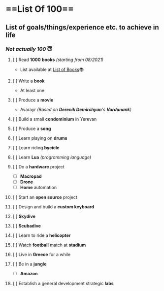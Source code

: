# ==List Of 100==

## List of goals/things/experience etc. to achieve in life

### *Not actually 100* 😇

   1. [ ] Read **1000** **books** *(starting from 08/2021)*
      - List available at [List of Books](./listbooks.md)📚

   2. [ ] Write a **book**
      - At least one

   3. [ ] Produce a **movie**
      - Avarayr *(Based on **Derenik Demirchyan**'s **Vardanank**)*

   4. [ ] Build a small **condominium** in Yerevan

   5. [ ] Produce a **song**

   6. [ ] Learn playing on **drums**

   7. [ ] Learn riding **bycicle**

   8. [ ] Learn **Lua** *(programming language)*

   9. [ ] Do a **hardware** project
      - [ ] **Macropad**
      - [ ] **Drone**
      - [ ] **Home** automation

   10. [ ] Start an **open source** project

   11. [ ] Design and build a **custom keyboard**

   12. [ ] **Skydive**

   13. [ ] **Scubadive**

   14. [ ] Learn to ride a **helicopter**

   15. [ ] Watch **football** match at **stadium**

   16. [ ] Live in **Greece** for a while

   17. [ ] Be in a **jungle**
       - [ ] **Amazon**

   18. [ ] Establish a general development strategic **labs**
